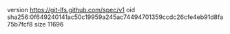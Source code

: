 version https://git-lfs.github.com/spec/v1
oid sha256:0f649240141ac50c19959a245ac74494701359ccdc26cfe4eb91d8fa75b7fcf8
size 11696
